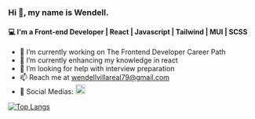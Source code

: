 
### Hi 👋, my name is Wendell.
#### 💻 I'm a Front-end Developer | React | Javascript | Tailwind | MUI | SCSS

- 🔭 I’m currently working on The Frontend Developer Career Path 
- 🌱 I’m currently enhancing my knowledge in react
- 🤔 I’m looking for help with interview preparation
- 📫 Reach me at wendellvillareal79@gmail.com
- 👨 Social Medias: [<img src='https://cdn.jsdelivr.net/npm/simple-icons@3.0.1/icons/linkedin.svg' alt='linkedin' height='20'>](https://www.linkedin.com/in/wendell-villareal/)

[![Top Langs](https://github-readme-stats.vercel.app/api/top-langs/?username=dell-eight&layout=compact)](https://github.com/anuraghazra/github-readme-stats)
